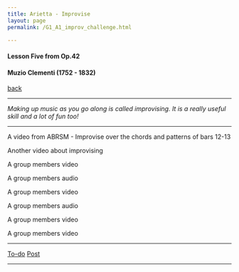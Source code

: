 ```yaml
---
title: Arietta - Improvise
layout: page
permalink: /G1_A1_improv_challenge.html

---
```



#### Lesson Five from Op.42

#### Muzio Clementi (1752 - 1832)

[back](G1_A1_pathway2)

***

*Making up music as you go along is called improvising. It is a really useful skill and a lot of fun too!*

***

A video from ABRSM - Improvise over the chords and patterns of bars 12-13

Another video about improvising 

A group members video

A group members audio

A group members video

A group members audio

A group members video

A group members video

***
[To-do](todo)
[Post](post)
***






